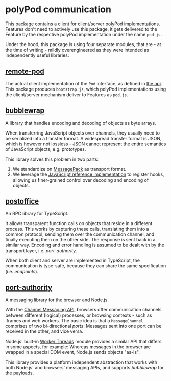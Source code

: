 # polyPod communication

This package contains a client for client/server polyPod
implementations. Features don't need to actively use this package, it gets
delivered to the Feature by the respective polyPod implementation under the name
`pod.js`.

Under the hood, this package is using four separate modules, that are - at the
time of writing - mildly overengineered as they were intended as independently
useful libraries:

## [remote-pod](src/remote-pod)

The actual client implementation of the `Pod` interface, as defined in [the
api](../api). This package produces `bootstrap.js`, which polyPod
implementations using the client/server mechanism deliver to Features as
`pod.js`.

## [bubblewrap](src/bubblewrap)

A library that handles encoding and decoding of objects as byte arrays.

When transferring JavaScript objects over channels, they usually need to be
serialized into a transfer format. A widespread transfer format is JSON, which
is however not lossless - JSON cannot represent the entire semantics of
JavaScript objects, e.g. prototypes.

This library solves this problem in two parts:

1. We standardize on [MessagePack](https://msgpack.org/) as transport format.
2. We leverage the [JavaScript reference
   implementation](https://www.npmjs.com/package/@msgpack/msgpack) to register
   hooks, allowing us finer-grained control over decoding and encoding of
   objects.

## [postoffice](src/postoffice)

An RPC library for TypeScript.

It allows transparent function calls on objects that reside in a different
process. This works by capturing these calls, translating them into a common
protocol, sending them over the communication channel, and finally executing
them on the other side. The response is sent back in a similar way. Encoding and
error handling is assumed to be dealt with by the transport layer,
i.e. _port-authority_.

When both client and server are implemented in TypeScript, the communication is
type-safe, because they can share the same specification (i.e. _endpoints_).

## [port-authority](src/port-authority)

A messaging library for the browser and Node.js.

With the [Channel Messaging
API](https://developer.mozilla.org/en-US/docs/Web/API/Channel_Messaging_API),
browsers offer communication channels between different (logical) processes, or
browsing contexts - such as iframes and web workers. The basic idea is that a
`MessageChannel` comprises of two bi-directional _ports_: Messages sent into one
port can be received in the other, and vice versa.

Node.js' built-in [Worker Threads](https://nodejs.org/api/worker_threads.html)
module provides a similar API that differs in some aspects, for example: Whereas
messages in the browser are wrapped in a special DOM event, Node.js sends
objects "as-is".

This library provides a platform independent abstraction that works with both
Node.js' and browsers' messaging APIs, and supports _bubblewrap_ for the
payloads.
